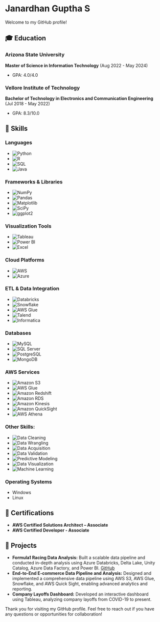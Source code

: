# Janardhan Guptha S

Welcome to my GitHub profile!

## 🎓 Education

### Arizona State University
**Master of Science in Information Technology** (Aug 2022 - May 2024)
- GPA: 4.0/4.0

### Vellore Institute of Technology
**Bachelor of Technology in Electronics and Communication Engineering** (Jul 2018 - May 2022)
- GPA: 8.3/10.0

## 🔧 Skills

### Languages
- ![Python](https://img.shields.io/badge/-Python-3776AB?style=flat&logo=python&logoColor=white)
- ![R](https://img.shields.io/badge/-R-276DC3?style=flat&logo=r&logoColor=white)
- ![SQL](https://img.shields.io/badge/-SQL-4479A1?style=flat&logo=MySQL&logoColor=white)
- ![Java](https://img.shields.io/badge/-Java-007396?style=flat&logo=Java&logoColor=white)

### Frameworks & Libraries
- ![NumPy](https://img.shields.io/badge/-NumPy-013243?style=flat&logo=NumPy&logoColor=white)
- ![Pandas](https://img.shields.io/badge/-Pandas-150458?style=flat&logo=Pandas&logoColor=white)
- ![Matplotlib](https://img.shields.io/badge/-Matplotlib-3776AB?style=flat&logo=Matplotlib&logoColor=white)
- ![SciPy](https://img.shields.io/badge/-SciPy-8CAAE6?style=flat&logo=SciPy&logoColor=white)
- ![ggplot2](https://img.shields.io/badge/-ggplot2-276DC3?style=flat&logo=R&logoColor=white)

### Visualization Tools
- ![Tableau](https://img.shields.io/badge/-Tableau-E97627?style=flat&logo=Tableau&logoColor=white)
- ![Power BI](https://img.shields.io/badge/-Power_BI-F2C811?style=flat&logo=Power-BI&logoColor=white)
- ![Excel](https://img.shields.io/badge/-Excel-217346?style=flat&logo=Microsoft-Excel&logoColor=white)

### Cloud Platforms
- ![AWS](https://img.shields.io/badge/-AWS-232F3E?style=flat&logo=Amazon-AWS&logoColor=white)
- ![Azure](https://img.shields.io/badge/-Azure-0078D4?style=flat&logo=Microsoft-Azure&logoColor=white)

### ETL & Data Integration
- ![Databricks](https://img.shields.io/badge/-Databricks-FF3621?style=flat&logo=Databricks&logoColor=white)
- ![Snowflake](https://img.shields.io/badge/-Snowflake-29B5E8?style=flat&logo=Snowflake&logoColor=white)
- ![AWS Glue](https://img.shields.io/badge/-AWS_Glue-FF9900?style=flat&logo=Amazon-AWS&logoColor=white)
- ![Talend](https://img.shields.io/badge/-Talend-3776AB?style=flat&logo=Talend&logoColor=white)
- ![Informatica](https://img.shields.io/badge/-Informatica-FF6D00?style=flat&logo=Informatica&logoColor=white)

### Databases
- ![MySQL](https://img.shields.io/badge/-MySQL-4479A1?style=flat&logo=MySQL&logoColor=white)
- ![SQL Server](https://img.shields.io/badge/-SQL_Server-CC2927?style=flat&logo=Microsoft-SQL-Server&logoColor=white)
- ![PostgreSQL](https://img.shields.io/badge/PostgreSQL-4169E1?style=for-the-badge&logo=postgresql&logoColor=white)
- ![MongoDB](https://img.shields.io/badge/MongoDB-47A248?style=for-the-badge&logo=mongodb&logoColor=white)

### AWS Services
- ![Amazon S3](https://img.shields.io/badge/Amazon%20S3-569A31?style=for-the-badge&logo=amazon-s3&logoColor=white)
- ![AWS Glue](https://img.shields.io/badge/AWS%20Glue-232F3E?style=for-the-badge&logo=amazon-aws&logoColor=white)
- ![Amazon Redshift](https://img.shields.io/badge/Amazon%20Redshift-8C4AFC?style=for-the-badge&logo=amazon-redshift&logoColor=white)
- ![Amazon RDS](https://img.shields.io/badge/Amazon%20RDS-527FFF?style=for-the-badge&logo=amazon-rds&logoColor=white)
- ![Amazon Kinesis](https://img.shields.io/badge/Amazon%20Kinesis-FF9900?style=for-the-badge&logo=amazon-kinesis&logoColor=white)
- ![Amazon QuickSight](https://img.shields.io/badge/Amazon%20QuickSight-3673A5?style=for-the-badge&logo=amazon-quicksight&logoColor=white)
- ![AWS Athena](https://img.shields.io/badge/AWS%20Athena-292A36?style=for-the-badge&logo=amazon-aws&logoColor=white)

### Other Skills:
- ![Data Cleaning](https://img.shields.io/badge/Data%20Cleaning-6DB33F?style=for-the-badge&logo=data-cleaning&logoColor=white)
- ![Data Wrangling](https://img.shields.io/badge/Data%20Wrangling-1F8ACB?style=for-the-badge&logo=data-wrangling&logoColor=white)
- ![Data Acquisition](https://img.shields.io/badge/Data%20Acquisition-FC4C02?style=for-the-badge&logo=data-acquisition&logoColor=white)
- ![Data Validation](https://img.shields.io/badge/Data%20Validation-FFD700?style=for-the-badge&logo=data-validation&logoColor=black)
- ![Predictive Modeling](https://img.shields.io/badge/Predictive%20Modeling-FF5733?style=for-the-badge&logo=predictive-modeling&logoColor=white)
- ![Data Visualization](https://img.shields.io/badge/Data%20Visualization-4285F4?style=for-the-badge&logo=data-visualization&logoColor=white)
- ![Machine Learning](https://img.shields.io/badge/Machine%20Learning-FF6F61?style=for-the-badge&logo=machine-learning&logoColor=white)

### Operating Systems
- Windows
- Linux
  
## 🏅 Certifications
- **AWS Certified Solutions Architect – Associate**
- **AWS Certified Developer - Associate**

## 📂 Projects

- **Formula1 Racing Data Analysis:** Built a scalable data pipeline and conducted in-depth analysis using Azure Databricks, Delta Lake, Unity Catalog, Azure Data Factory, and Power BI. [GitHub](https://github.com/janardhan-guptha-s/Formula1-Racing-Data-Analysis)
- **End-to-End E-commerce Data Pipeline and Analysis:** Designed and implemented a comprehensive data pipeline using AWS S3, AWS Glue, Snowflake, and AWS Quick Sight, enabling advanced analytics and reporting.
- **Company Layoffs Dashboard:** Developed an interactive dashboard using Tableau, analyzing company layoffs from COVID-19 to present.

Thank you for visiting my GitHub profile. Feel free to reach out if you have any questions or opportunities for collaboration!

